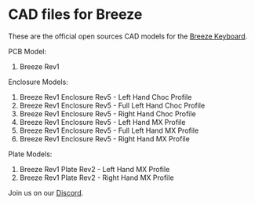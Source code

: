 # CAD files for Breeze
These are the official open sources CAD models for the [Breeze Keyboard](https://afternoonlabs.com/breeze).

PCB Model:
1. Breeze Rev1

Enclosure Models:
1. Breeze Rev1 Enclosure Rev5 - Left Hand Choc Profile
2. Breeze Rev1 Enclosure Rev5 - Full Left Hand Choc Profile
3. Breeze Rev1 Enclosure Rev5 - Right Hand Choc Profile
4. Breeze Rev1 Enclosure Rev5 - Left Hand MX Profile
5. Breeze Rev1 Enclosure Rev5 - Full Left Hand MX Profile
6. Breeze Rev1 Enclosure Rev5 - Right Hand MX Profile

Plate Models:
1. Breeze Rev1 Plate Rev2 - Left Hand MX Profile
1. Breeze Rev1 Plate Rev2 - Right Hand MX Profile

Join us on our [Discord](https://discord.gg/9nsApe3GvG).
